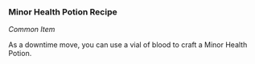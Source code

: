 ### Minor Health Potion Recipe
_Common Item_

As a downtime move, you can use a vial of blood to craft a Minor Health Potion.
